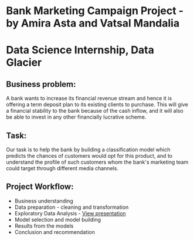 # Bank Marketing Campaign Project - by Amira Asta and Vatsal Mandalia
# Data Science Internship, Data Glacier

## Business problem:
A bank wants to increase its financial revenue stream and hence it is offering a term deposit plan to its existing clients to purchase. This will give a financial stability to the bank because of the cash inflow, and it will also be able to invest in any other financially lucrative scheme.

## Task:
Our task is to help the bank by building a classification model which predicts the chances of customers would opt for this product, and to understand the profile of such customers whom the bank's marketing team could target through different media channels.

## Project Workflow:
* Business understanding
* Data preparation - cleaning and transformation
* Exploratory Data Analysis - [View presentation](https://github.com/vatsalmandalia/Bank-Marketing-Campaign-DSEnthusiasts2021/files/11156009/EDA.presentation.pdf)
* Model selection and model building
* Results from the models
* Conclusion and recommendation
